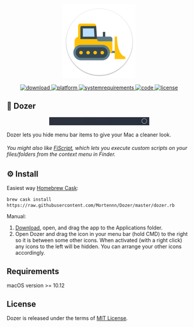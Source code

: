 <p align="center">
	<img width="200" height="200" margin-right="100%" src="https://github.com/Mortennn/Dozer/blob/master/Dozer/Resources/Assets.xcassets/AppIcon.appiconset/Icon_512x512%402x.png">
</p>
<p align="center">
<a href="https://github.com/Mortennn/Dozer/releases/latest">
 		<img src="https://img.shields.io/badge/download-latest-brightgreen.svg" alt="download">
	<a href="https://img.shields.io/badge/platform-macOS-lightgrey.svg">
 		<img src="https://img.shields.io/badge/platform-macOS-lightgrey.svg" alt="platform">
	</a>
	<a href="https://img.shields.io/badge/requirements-macOS Sierra+-ff69b4.svg">
 		<img src="https://img.shields.io/badge/requirements-macOS Sierra+-ff69b4.svg" alt="systemrequirements">
	</a>
	<a href="https://swift.org/">
 		<img src="https://img.shields.io/badge/code-Swift-yellow.svg" alt="code">
	</a>
	<a href="http://opensource.org/licenses/MIT">
 		<img src="https://img.shields.io/badge/license-MIT-blue.svg" alt="license">
	</a>
</p>

## 🚀 Dozer
<p align="center">
	<img height="22" min-width="100" src="https://github.com/Mortennn/Dozer/raw/master/demo/demo.gif" alt="desktop-image">
</p>
<p align="center"></p>

Dozer lets you hide menu bar items to give your Mac a cleaner look.

###### You might also like [FiScript](https://github.com/Mortennn/FiScript), which lets you execute custom scripts on your files/folders from the context menu in Finder.

## ⚙️ Install

Easiest way [Homebrew Cask](https://caskroom.github.io/):

	brew cask install https://raw.githubusercontent.com/Mortennn/Dozer/master/dozer.rb	
Manual:

1. [Download](https://github.com/Mortennn/Dozer/releases/latest), open, and drag the app to the Applications folder.
2. Open Dozer and drag the icon in your menu bar (hold CMD) to the right so it is between some other icons. When activated (with a right click) any icons to the left will be hidden. You can arrange your other icons accordingly.


## Requirements
macOS version >= 10.12

## License

Dozer is released under the terms of [MIT License](http://opensource.org/licenses/MIT).